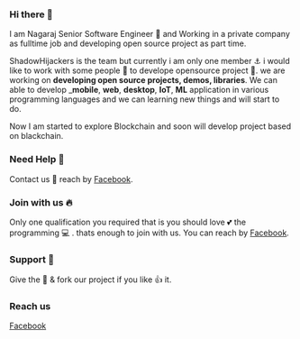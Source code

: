 ### Hi there 👋

 I am Nagaraj Senior Software Engineer :briefcase: and Working in a private company as fulltime job 
 and developing open source project as part time. 
 
  ShadowHijackers is the team but currently i am only one member :anchor: i would like to work with some people :two_men_holding_hands: to develope    opensource project :rainbow:. we are working on **developing open source projects, demos, libraries**.  We can able to develop ___mobile__, __web__, __desktop__, __IoT__, __ML__ application in various programming languages and we can learning new things and will start to do.
  
  Now I am started to explore Blockchain and soon will develop project based on blackchain.

### Need Help  🙋 
  Contact us :sparkling_heart:	 reach by  [Facebook](https://www.facebook.com/shadowhijackers).
  
### Join with us :fire:
   Only one qualification you required that is you should love :two_hearts: the programming :computer: . 
   thats enough to join with us. You can reach by [Facebook](https://www.facebook.com/shadowhijackers).
 
### Support :heartbeat:
   Give the :star2:	& fork our project if you like 👍 it.
   
### Reach us
   [Facebook](https://www.facebook.com/shadowhijackers)  
   
 
 
   
  
